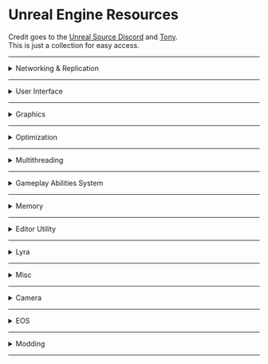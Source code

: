 # Unreal Engine Resources

Credit goes to the [Unreal Source Discord](https://discord.com/invite/unrealsource) and [Tony](https://github.com/Tonetfal).  
This is just a collection for easy access.

<hr>
<details>

<summary>
Networking & Replication
</summary>

>### Networking Theory
>- [How to understand Network Replication](https://www.youtube.com/watch?v=JOJP0CvpB8w) `youtube`
>- [Network Programming](https://vorixo.github.io/devtricks/) `vorixo`
>- [Networking practice and theory](https://cedric-neukirchen.net/docs/category/multiplayer-network-compendium/) `cedric-neukirchen`
>- [Networking theory & tricks](https://wizardcell.com/unreal/multiplayer-tips-and-tricks/) `wizardcell`
>- [Networking theory & spectating system](https://wizardcell.com/unreal/spectating-system/) `wizardcell`
>- [GAS & Risk of Rain 2](https://www.vitorcantao.com/post/gas-gameplay-framework/) `vitorcantao`
>- [Net cull and relevancy](https://forums.unrealengine.com/t/dedicated-server-net-cull-distance-and-network-relevancy-for-spawned-owned-items/229304/6) `forums.unrealengine`

>### Travelling
>- [Persistent Data](https://wizardcell.com/unreal/persistent-data/) `wizardcell`
>- [Seamless Travel (Lyra)](https://tonetfal.github.io/posts/2023/09/Lyra%20Seamless%20Travel/) `tonetfal`

>### Replicating UObjects
>- [Replicating-UObjects](https://jambax.co.uk/replicating-uobjects/) `jambax`
>- [Fast TArray replication](https://ikrima.dev/ue4guide/networking/network-replication/fast-tarray-replication/) `ikrima`
>- [Struct Serialization](https://www.aclockworkberry.com/custom-struct-serialization-for-networking-in-unreal-engine/) `aclockworkberry`
>- [Serialization]( http://www.aclockworkberry.com/custom-struct-serialization-for-networking-in-unreal-engine/) `aclockworkberry`

>### Remote Procedure Calls
>- [Remote Procedure Call Explained](https://medium.com/codenx/remote-procedure-call-rpc-api-explained-3d4a494ff28b) `medium`
>- [Transfer huge files using RPC calls](https://deadeagle.nl/learning/video/37) `deadeagle`

>### Arguments
>- [Passing arguments to server](https://michaeljcole.github.io/wiki.unrealengine.com/Passing_Arguments_To_Server_During_Connection/) `michaeljcole`

>### Online Beacons
>- [EpicGames OnlineBeacons](https://dev.epicgames.com/documentation/en-us/unreal-engine/using-online-beacons-in-unreal-engine) `epicgames`
>- [Forum: What are online beacons](https://forums.unrealengine.com/t/what-are-online-beacons-and-how-do-they-work/366763) `forums.unrealengine`

>### Custom Movement Component
>- [Web Archive: Character Movement Component](https://web.archive.org/web/20181010012919/https://docs.unrealengine.com/en-us/Gameplay/Networking/CharacterMovementComponent#advancedtopic:addingnewmovementabilitiestocharactermovement) `web.archive`
>- [Custom CMC Network Data](https://docs.google.com/document/d/1UO6Ww6Lfpti3YElVdo9uioTUtQJQ9CoSLvd9kF8hvJo/edit#heading=h.irlzv6ukhpxb) `google.docs`
>- [Chinese Crap](https://zhuanlan.zhihu.com/p/114341957) `zhihu`

</details>
<hr>
<details>

<summary>
User Interface
</summary>

>### UI
>- [UMG and Slate](https://github.com/YawLighthouse/UMG-Slate-Compendium) `YawLighthouse`
>- [Circular progress bar](https://www.youtube.com/watch?v=_xI-YsxKS-4) `youtube`

>### Design
>- [Textures](https://simonschreibt.notion.site/Texture-Packs-418b5afc18404414b45ecb1af0e5fee8) `simonschreibt`
>- [9-slice scaling](https://sgarces.com/?p=215) `sgarces`
>- [General UI & Materials](https://www.youtube.com/watch?v=eeedwACiTO4) `youtube`

</details>
<hr>
<details>

<summary>
Graphics
</summary>

>### Scaling
>- [Temporal Upscaling](https://dev.epicgames.com/documentation/en-us/unreal-engine/screen-percentage-with-temporal-upscale-in-unreal-engine) `epicgames`
>- [Scalability](https://dev.epicgames.com/documentation/en-us/unreal-engine/scalability-reference-for-unreal-engine) `epicgames`

>### Rendering
>- [Rendering Pass](https://github.com/A57R4L/SceneViewExtensionTemplate) `A57R4L`
>- [Depth of Field](https://dev.epicgames.com/documentation/en-us/unreal-engine/depth-of-field-in-unreal-engine) `epicgames`
>- [GPU Lightmass](https://dev.epicgames.com/documentation/en-us/unreal-engine/gpu-lightmass-global-illumination-in-unreal-engine) `epicgames`

</details>
<hr>
<details>

<summary>
Optimization
</summary>

>### Rendering
>- [UV Render Passes](https://unrealartoptimization.github.io/book/profiling/passes/) `unrealartoptimization`

>### Environment
>- [Environment Optimization](https://www.youtube.com/watch?v=ZRaeiVAM4LI) `youtube`

>### Scalability
>- [Scalability](https://dev.epicgames.com/documentation/en-us/unreal-engine/scalability-reference-for-unreal-engine) `epicgames`

>### General
>- [UE4 CVars](https://www.kosmokleaner.de/ownsoft/UE4CVarBrowser.html) `kosmokleaner`
>- [Unreal Insights](https://www.youtube.com/watch?v=TygjPe9XHTw) `youtube`

</details>
<hr>
<details>

<summary>
Multithreading
</summary>

>### Multithreading
>- [Multithreading](https://forums.unrealengine.com/t/multithreading-and-performance-in-unreal/1216417) `forums.unrealengine`

</details>
<hr>
<details>

<summary>
Gameplay Abilities System
</summary>

>### GAS
>- [GAS Documentation](https://github.com/tranek/GASDocumentation) `tranek`
>- [General GAS](https://vorixo.github.io/devtricks/gas/) `vorixo`
>- [Simple GAS](https://landelare.github.io/2024/01/15/simple-gas-tutorial.html) `landelare`
>- [GAS & Risk of Rain 2](https://www.vitorcantao.com/post/gas-gameplay-framework/) `vitorcantao`

</details>
<hr>
<details>

<summary>
Memory
</summary>

>### Memory
>- [Asset Manager & Async loading](https://www.tomlooman.com/unreal-engine-asset-manager-async-loading/) `tomlooman`

</details>
<hr>
<details>

<summary>
Editor Utility
</summary>

>### Editor Utility
>- [Custom Nodes](https://www.gamedev.net/tutorials/programming/engines-and-middleware/improving-ue4-blueprint-usability-with-custom-nodes-r5694/) `gamedev`

</details>
<hr>
<details>

<summary>
Lyra
</summary>

>### Lyra
>- [UE5 + Lyra = GG](https://x157.github.io/) `x157 (xist)`
>- [Lyra Sample Game](https://dev.epicgames.com/documentation/en-us/unreal-engine/lyra-sample-game-in-unreal-engine) `epicgames`

</details>
<hr>

<details>
<summary>
Misc
</summary>


>### Misc
>- [Gaffer On Games](https://gafferongames.com/) `gafferongames`
>- [Wiki Unreal Engine](https://michaeljcole.github.io/wiki.unrealengine.com/) `michaeljcole`
>- [Bullet Physics](https://www.stevestreeting.com/2020/07/26/using-bullet-for-physics-in-ue4/) `stevestreeting`
>- [UE4 Guide](https://ikrima.dev/ue4guide/) `ikrima`
>- [Landelare](https://landelare.github.io) `landelare`
>- [Benui](https://benui.ca) `benui`
>- [Kaos Spectrum](https://www.thegames.dev/) `kaos-spectrum`
>- [Flassari](https://flassari.notion.site/Ari-s-Unreal-Engine-Notes-1a75e43f4014464984d4fae0617e5cef) `flassari`
>- [Vorixo](https://vorixo.github.io/devtricks/) `vorixo`
>- [Allarsblog](https://allarsblog.com/tag/tutorials/) `allarsblog`

</details>
<hr>

<details>
<summary>
Camera
</summary>

>### Camera
>- [50 Game Camera Mistakes](CAMERA.md)

</details>
<hr>
<details>

<summary>
EOS
</summary>

>### EOS
>- [EOS SDK](https://dev.epicgames.com/documentation/en-us/unreal-engine/online-subsystem-eos-plugin-in-unreal-engine) `epicgames`

</details>
<hr>
<details>

<summary>
Modding
</summary>

>### Modding
>- [Comprehensive Introduction to UE Modding](https://buckminsterfullerene02.github.io/dev-guide/index.html) `Daekesh`

</details>
<hr>
